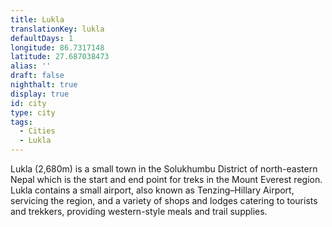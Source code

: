 ```yaml
---
title: Lukla
translationKey: lukla
defaultDays: 1
longitude: 86.7317148
latitude: 27.687038473
alias: ''
draft: false
nighthalt: true
display: true
id: city
type: city
tags:
  - Cities
  - Lukla
---
```

Lukla (2,680m) is a small town in the Solukhumbu District of north-eastern Nepal which is the start and end point for treks in the Mount Everest region. Lukla contains a small airport, also known as Tenzing–Hillary Airport,  servicing the region, and a variety of shops and lodges catering to tourists and trekkers, providing western-style meals and trail supplies. 